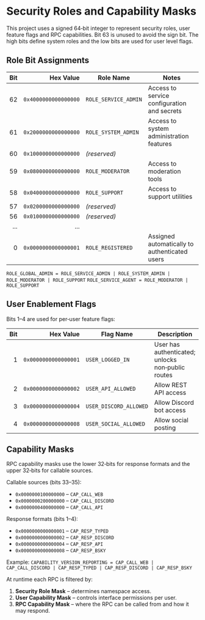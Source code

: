 # Security Roles and Capability Masks

This project uses a signed 64‑bit integer to represent security roles,
user feature flags and RPC capabilities. Bit 63 is unused to avoid the
sign bit. The high bits define system roles and the low bits are used
for user level flags.

## Role Bit Assignments

| Bit | Hex Value             | Role Name          | Notes |
|----:|----------------------:|-------------------|------|
| 62  | `0x4000000000000000`  | `ROLE_SERVICE_ADMIN` | Access to service configuration and secrets |
| 61  | `0x2000000000000000`  | `ROLE_SYSTEM_ADMIN`  | Access to system administration features |
| 60  | `0x1000000000000000`  | *(reserved)*        | |
| 59  | `0x0800000000000000`  | `ROLE_MODERATOR`     | Access to moderation tools |
| 58  | `0x0400000000000000`  | `ROLE_SUPPORT`       | Access to support utilities |
| 57  | `0x0200000000000000`  | *(reserved)*        | |
| 56  | `0x0100000000000000`  | *(reserved)*        | |
| ... | ...                   |                    | |
| 0   | `0x0000000000000001`  | `ROLE_REGISTERED`    | Assigned automatically to authenticated users |

`ROLE_GLOBAL_ADMIN = ROLE_SERVICE_ADMIN | ROLE_SYSTEM_ADMIN | ROLE_MODERATOR | ROLE_SUPPORT`
`ROLE_SERVICE_AGENT = ROLE_MODERATOR | ROLE_SUPPORT`

## User Enablement Flags

Bits 1–4 are used for per‑user feature flags:

| Bit | Hex Value | Flag Name            | Description |
|----:|----------:|---------------------|-------------|
| 1   | `0x0000000000000001` | `USER_LOGGED_IN`     | User has authenticated; unlocks non‑public routes |
| 2   | `0x0000000000000002` | `USER_API_ALLOWED`   | Allow REST API access |
| 3   | `0x0000000000000004` | `USER_DISCORD_ALLOWED` | Allow Discord bot access |
| 4   | `0x0000000000000008` | `USER_SOCIAL_ALLOWED`  | Allow social posting |

## Capability Masks

RPC capability masks use the lower 32‑bits for response formats and the
upper 32‑bits for callable sources.

Callable sources (bits 33–35):
- `0x0000000100000000` – `CAP_CALL_WEB`
- `0x0000000200000000` – `CAP_CALL_DISCORD`
- `0x0000000400000000` – `CAP_CALL_API`

Response formats (bits 1–4):
- `0x0000000000000001` – `CAP_RESP_TYPED`
- `0x0000000000000002` – `CAP_RESP_DISCORD`
- `0x0000000000000004` – `CAP_RESP_API`
- `0x0000000000000008` – `CAP_RESP_BSKY`

Example:
`CAPABILITY_VERSION_REPORTING = CAP_CALL_WEB | CAP_CALL_DISCORD | CAP_RESP_TYPED | CAP_RESP_DISCORD | CAP_RESP_BSKY`

At runtime each RPC is filtered by:
1. **Security Role Mask** – determines namespace access.
2. **User Capability Mask** – controls interface permissions per user.
3. **RPC Capability Mask** – where the RPC can be called from and how it may respond.
